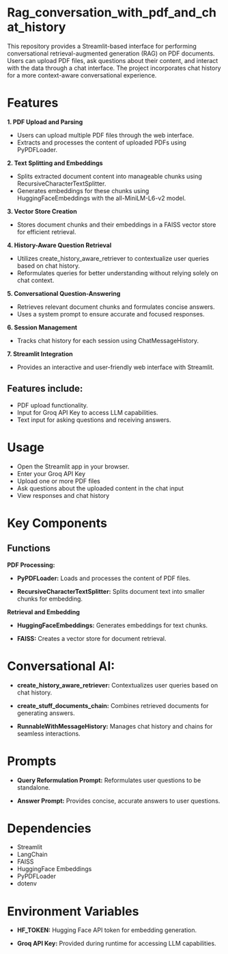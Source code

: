 # Rag_conversation_with_pdf_and_chat_history
 This repository provides a Streamlit-based interface for performing conversational retrieval-augmented generation (RAG) on PDF documents. Users can upload PDF files, ask questions about their content, and interact with the data through a chat interface. The project incorporates chat history for a more context-aware conversational experience.

# Features

**1. PDF Upload and Parsing**
 - Users can upload multiple PDF files through the web interface.
 - Extracts and processes the content of uploaded PDFs using PyPDFLoader.

**2. Text Splitting and Embeddings**
 - Splits extracted document content into manageable chunks using RecursiveCharacterTextSplitter.
 - Generates embeddings for these chunks using HuggingFaceEmbeddings with the all-MiniLM-L6-v2 model.

**3. Vector Store Creation**
 - Stores document chunks and their embeddings in a FAISS vector store for efficient retrieval.

**4. History-Aware Question Retrieval**
 - Utilizes create_history_aware_retriever to contextualize user queries based on chat history.
 - Reformulates queries for better understanding without relying solely on chat context.

**5. Conversational Question-Answering**
 - Retrieves relevant document chunks and formulates concise answers.
 - Uses a system prompt to ensure accurate and focused responses.

**6. Session Management**
 - Tracks chat history for each session using ChatMessageHistory.

**7. Streamlit Integration**
 - Provides an interactive and user-friendly web interface with Streamlit.

## Features include:
 - PDF upload functionality.
 -  Input for Groq API Key to access LLM capabilities.
 - Text input for asking questions and receiving answers.

# Usage
 - Open the Streamlit app in your browser.
 - Enter your Groq API Key
 - Upload one or more PDF files
 - Ask questions about the uploaded content in the chat input
 - View responses and chat history

# Key Components

## Functions

**PDF Processing:**

 - **PyPDFLoader:** Loads and processes the content of PDF files.

 - **RecursiveCharacterTextSplitter:** Splits document text into smaller chunks for embedding.

**Retrieval and Embedding**

 - **HuggingFaceEmbeddings:** Generates embeddings for text chunks.

 - **FAISS:** Creates a vector store for document retrieval.

# Conversational AI:

 - **create_history_aware_retriever:** Contextualizes user queries based on chat history.

 - **create_stuff_documents_chain:** Combines retrieved documents for generating answers.
 - **RunnableWithMessageHistory:** Manages chat history and chains for seamless interactions.

# Prompts

 - **Query Reformulation Prompt:** Reformulates user questions to be standalone.

 - **Answer Prompt:** Provides concise, accurate answers to user questions.

# Dependencies
 - Streamlit
 - LangChain
 - FAISS
 - HuggingFace Embeddings
 - PyPDFLoader
 - dotenv

# Environment Variables

 - **HF_TOKEN:** Hugging Face API token for embedding generation.

 - **Groq API Key:** Provided during runtime for accessing LLM capabilities.
